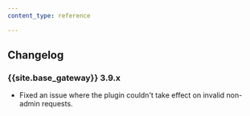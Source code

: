 ```yaml
---
content_type: reference

---
```


## Changelog

### {{site.base_gateway}} 3.9.x
* Fixed an issue where the plugin couldn't take effect on invalid non-admin requests.